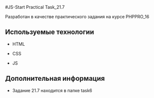 #JS-Start Practical Task_21.7

Разработан в качестве практического задания на курсе PHPPRO_16

## Используемые технологии

* HTML

* CSS

* JS

## Дополнительная информация

* Задание 21.7 находится в папке task6